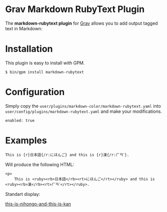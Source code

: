 # Grav Markdown RubyText Plugin

The **markdown-rubytext plugin** for [Grav](http://github.com/getgrav/grav) allows you to add output <ruby> tagged text in Markdown:

# Installation

This plugin is easy to install with GPM.

```
$ bin/gpm install markdown-rubytext
```

# Configuration

Simply copy the `user/plugins/markdown-color/markdown-rubytext.yaml` into `user/config/plugins/markdown-rubytext.yaml` and make your modifications.

```
enabled: true
```

# Examples

```
This is {r}日本語{/r:にほんご} and this is {r}漢{/r:ㄏㄢˋ}.
```

Will produce the following HTML:

```
<p>
    This is <ruby><rb>日本語</rb><rt>にほんご</rt></ruby> and this is <ruby><rb>漢</rb><rt>ㄏㄢˋ</rt></ruby>.
```

Standart display:

[this-is-nihongo-and-this-is-kan](this-is-nihongo-and-this-is-kan.PNG)

